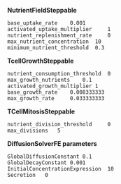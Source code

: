 **NutrientFieldSteppable**

	base_uptake_rate	0.001
	activated_uptake_multiplier 	1
	nutrient_replenishment_rate 	0
	max_nutrient_concentration 	10
	minimum_nutrient_threshold	0.3
 
**TcellGrowthSteppable**

  	nutrient_consumption_threshold 	0
	max_growth_nutrients 	0.1
	activated_growth_multiplier	1
	base_growth_rate 	0.008333333
	max_growth_rate 	0.033333333

**TCellMitosisSteppable**

  	nutrient_division_threshold 	0
	max_divisions 	5
 
**DiffusionSolverFE parameters**

  	GlobalDiffusionConstant	0.1
	GlobalDecayConstant	0.001
	InitialConcentrationExpression	10
	Secretion	0

